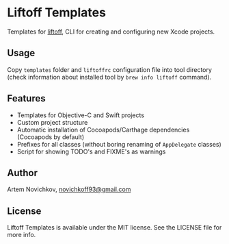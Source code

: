 # Liftoff Templates

Templates for [liftoff](https://github.com/thoughtbot/liftoff), CLI for creating and configuring new Xcode projects.

## Usage

Copy `templates` folder and `liftoffrc` configuration file into tool directory (check information about installed tool by `brew info liftoff` command).

## Features

- Templates for Objective-C and Swift projects
- Custom project structure
- Automatic installation of Cocoapods/Carthage dependencies (Cocoapods by default)
- Prefixes for all classes (without boring renaming of `AppDelegate` classes)
- Script for showing TODO's and FIXME's as warnings

## Author

Artem Novichkov, novichkoff93@gmail.com

## License

Liftoff Templates is available under the MIT license. See the LICENSE file for more info.
